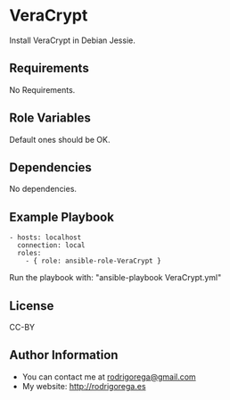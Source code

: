 VeraCrypt
=========

Install VeraCrypt in Debian Jessie.

Requirements
------------

No Requirements.

Role Variables
--------------

Default ones should be OK.

Dependencies
------------

No dependencies.

Example Playbook
----------------

    - hosts: localhost
      connection: local
      roles:
        - { role: ansible-role-VeraCrypt }

Run the playbook with: "ansible-playbook VeraCrypt.yml"

License
-------

CC-BY

Author Information
------------------

- You can contact me at rodrigorega@gmail.com
- My website: http://rodrigorega.es
